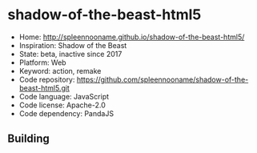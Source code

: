 # shadow-of-the-beast-html5

- Home: http://spleennooname.github.io/shadow-of-the-beast-html5/
- Inspiration: Shadow of the Beast
- State: beta, inactive since 2017
- Platform: Web
- Keyword: action, remake
- Code repository: https://github.com/spleennooname/shadow-of-the-beast-html5.git
- Code language: JavaScript
- Code license: Apache-2.0
- Code dependency: PandaJS

## Building
